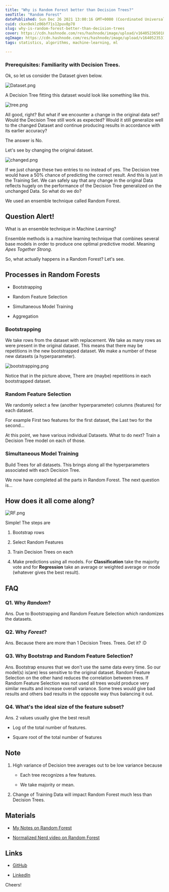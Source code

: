 ```yaml
---
title: "Why is Random Forest better than Decision Trees?"
seoTitle: "Random Forest"
datePublished: Sun Dec 26 2021 13:00:16 GMT+0000 (Coordinated Universal Time)
cuid: ckxn9eklz06bf71s12puv8p78
slug: why-is-random-forest-better-than-decision-trees
cover: https://cdn.hashnode.com/res/hashnode/image/upload/v1640523650186/tK-W9-Ud-.jpeg
ogImage: https://cdn.hashnode.com/res/hashnode/image/upload/v1640523531272/mO_cjNRLD.jpeg
tags: statistics, algorithms, machine-learning, ml

---
```


### Prerequisites: Familiarity with Decision Trees.

Ok, so let us consider the Dataset given below.


![Dataset.png](https://cdn.hashnode.com/res/hashnode/image/upload/v1640517746058/9OnaWlLWb.png)

A Decision Tree fitting this dataset would look like something like this.


![tree.png](https://cdn.hashnode.com/res/hashnode/image/upload/v1640517889901/A_nD6Y-1i.png)

All good, right? But what if we encounter a change in the original data set? Would the Decision Tree still work as expected? Would it still generalize well to the changed Dataset and continue producing results in accordance with its earlier accuracy? 

The answer is No.

Let's see by changing the original dataset.


![changed.png](https://cdn.hashnode.com/res/hashnode/image/upload/v1640518196488/mTJ-PqS_W.png)


If we just change these two entries to no instead of yes. The Decision tree would have a 50% chance of predicting the correct result. And this is just in the Training Set. We can safely say that any change in the original Data reflects hugely on the performance of the Decision Tree generalized on the unchanged Data. So what do we do?

We used an ensemble technique called Random Forest.

## **Question Alert!**

What is an ensemble technique in Machine Learning?

Ensemble methods is a machine learning technique that combines several base models in order to produce one optimal predictive model. Meaning *Apes Together Strong*.

So, what actually happens in a Random Forest? Let's see.

## **Processes in Random Forests**


- Bootstrapping

- Random Feature Selection

- Simultaneous Model Training

- Aggregation


### Bootstrapping

We take rows from the dataset with replacement. We take as many rows as were present in the original dataset. This means that there may be repetitions in the new bootstrapped dataset. We make a number of these new datasets (a hyperparameter). 


![bootstrapping.png](https://cdn.hashnode.com/res/hashnode/image/upload/v1640520876145/jqfHzaMT7.png)

Notice that in the picture above, There are (maybe) repetitions in each bootstrapped dataset.

### Random Feature Selection 

We randomly select a few (another hyperparameter) columns (features) for each dataset.

For example First two features for the first dataset, the Last two for the second...

At this point, we have various individual Datasets. What to do next? Train a Decision Tree model on each of those.

### Simultaneous Model Training

Build Trees for all datasets. This brings along all the hyperparameters associated with each Decision Tree.

We now have completed all the parts in Random Forest. The next question is...


## How does it all come along?


![RF.png](https://cdn.hashnode.com/res/hashnode/image/upload/v1640521372046/jRb39Ac7D.png)

Simple! The steps are


1. Bootstrap rows

2. Select Random Features

3. Train Decision Trees on each

4. Make predictions using all models. For **Classification** take the majority vote and for **Regression** take an average or weighted average or mode (whatever gives the best result).



## FAQ


### Q1. Why *Random*?

Ans. Due to Bootstrapping and Random Feature Selection which randomizes the datasets.

### Q2. Why *Forest*?

Ans. Because there are more than 1 Decision Trees. Trees. Get it? :D

### Q3. Why Bootstrap and Random Feature Selection?

Ans. Bootstrap ensures that we don't use the same data every time. So our model(s) is(are) less sensitive to the original dataset. Random Feature Selection on the other hand reduces the correlation between trees. If Random Feature Selection was not used all trees would produce very similar results and increase overall variance. Some trees would give bad results and others bad results in the opposite way thus balancing it out.

### Q4. What's the ideal size of the feature subset?

Ans. 2 values usually give the best result
        
- Log of the total number of features.

- Square root of the total number of features


## Note


1. High variance of Decision tree averages out to be low variance because

      - Each tree recognizes a few features.

      - We take majority or mean.
2. Change of Training Data will impact Random Forest much less than Decision Trees.


## Materials 

-  [My Notes on Random Forest](https://github.com/sbk2k1/ML-Notes/blob/master/MLTheories/SupervisedLearning/Regression/Ensemble%20Techniques/Bagging/Random%20Forest/Random%20Forest.pdf)

-  [Normalized Nerd video on Random Forest](https://www.youtube.com/watch?v=v6VJ2RO66Ag) 

## Links

-  [GitHub](https://github.com/sbk2k1)

-  [LinkedIn](https://www.linkedin.com/in/saptarshi-bhattacharya-b9346a203/) 


Cheers!
 

 













